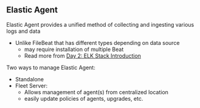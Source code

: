 ## Elastic Agent

Elastic Agent provides a unified method of collecting and ingesting various logs and data 
- Unlike FileBeat that has different types depending on data source
	- may require installation of multiple Beat 
	- Read more from [Day 2: ELK Stack Introduction](https://github.com/fyceu/30-Day-SOC-Analyst-Challenge/blob/main/Work/Day%202%20-%20ELK%20Stack%20Introduction/ELK%20Stack.md)

Two ways to manage Elastic Agent:
- Standalone
- Fleet Server:
	- Allows management of agent(s) from centralized location
	- easily update policies of agents, upgrades, etc.